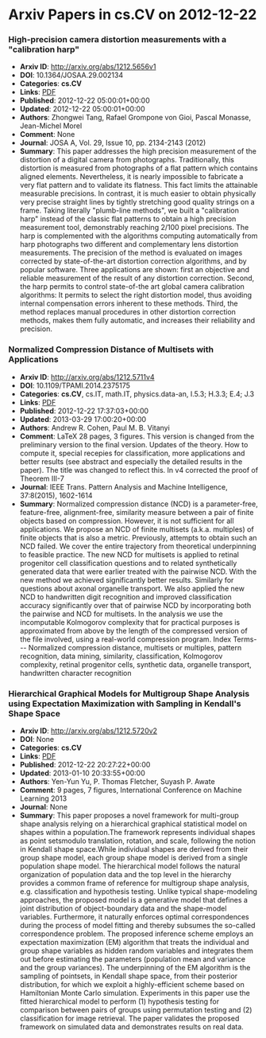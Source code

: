 # Arxiv Papers in cs.CV on 2012-12-22
### High-precision camera distortion measurements with a "calibration harp"
- **Arxiv ID**: http://arxiv.org/abs/1212.5656v1
- **DOI**: 10.1364/JOSAA.29.002134
- **Categories**: **cs.CV**
- **Links**: [PDF](http://arxiv.org/pdf/1212.5656v1)
- **Published**: 2012-12-22 05:00:01+00:00
- **Updated**: 2012-12-22 05:00:01+00:00
- **Authors**: Zhongwei Tang, Rafael Grompone von Gioi, Pascal Monasse, Jean-Michel Morel
- **Comment**: None
- **Journal**: JOSA A, Vol. 29, Issue 10, pp. 2134-2143 (2012)
- **Summary**: This paper addresses the high precision measurement of the distortion of a digital camera from photographs. Traditionally, this distortion is measured from photographs of a flat pattern which contains aligned elements. Nevertheless, it is nearly impossible to fabricate a very flat pattern and to validate its flatness. This fact limits the attainable measurable precisions. In contrast, it is much easier to obtain physically very precise straight lines by tightly stretching good quality strings on a frame. Taking literally "plumb-line methods", we built a "calibration harp" instead of the classic flat patterns to obtain a high precision measurement tool, demonstrably reaching 2/100 pixel precisions. The harp is complemented with the algorithms computing automatically from harp photographs two different and complementary lens distortion measurements. The precision of the method is evaluated on images corrected by state-of-the-art distortion correction algorithms, and by popular software. Three applications are shown: first an objective and reliable measurement of the result of any distortion correction. Second, the harp permits to control state-of-the art global camera calibration algorithms: It permits to select the right distortion model, thus avoiding internal compensation errors inherent to these methods. Third, the method replaces manual procedures in other distortion correction methods, makes them fully automatic, and increases their reliability and precision.



### Normalized Compression Distance of Multisets with Applications
- **Arxiv ID**: http://arxiv.org/abs/1212.5711v4
- **DOI**: 10.1109/TPAMI.2014.2375175
- **Categories**: **cs.CV**, cs.IT, math.IT, physics.data-an, I.5.3; H.3.3; E.4; J.3
- **Links**: [PDF](http://arxiv.org/pdf/1212.5711v4)
- **Published**: 2012-12-22 17:37:03+00:00
- **Updated**: 2013-03-29 17:00:20+00:00
- **Authors**: Andrew R. Cohen, Paul M. B. Vitanyi
- **Comment**: LaTeX 28 pages, 3 figures. This version is changed from the
  preliminary version to the final version. Updates of the theory. How to
  compute it, special recepies for classification, more applications and better
  results (see abstract and especially the detailed results in the paper). The
  title was changed to reflect this. In v4 corrected the proof of Theorem III-7
- **Journal**: IEEE Trans. Pattern Analysis and Machine Intelligence, 37:8(2015),
  1602-1614
- **Summary**: Normalized compression distance (NCD) is a parameter-free, feature-free, alignment-free, similarity measure between a pair of finite objects based on compression. However, it is not sufficient for all applications. We propose an NCD of finite multisets (a.k.a. multiples) of finite objects that is also a metric. Previously, attempts to obtain such an NCD failed. We cover the entire trajectory from theoretical underpinning to feasible practice. The new NCD for multisets is applied to retinal progenitor cell classification questions and to related synthetically generated data that were earlier treated with the pairwise NCD. With the new method we achieved significantly better results. Similarly for questions about axonal organelle transport. We also applied the new NCD to handwritten digit recognition and improved classification accuracy significantly over that of pairwise NCD by incorporating both the pairwise and NCD for multisets. In the analysis we use the incomputable Kolmogorov complexity that for practical purposes is approximated from above by the length of the compressed version of the file involved, using a real-world compression program.   Index Terms--- Normalized compression distance, multisets or multiples, pattern recognition, data mining, similarity, classification, Kolmogorov complexity, retinal progenitor cells, synthetic data, organelle transport, handwritten character recognition



### Hierarchical Graphical Models for Multigroup Shape Analysis using Expectation Maximization with Sampling in Kendall's Shape Space
- **Arxiv ID**: http://arxiv.org/abs/1212.5720v2
- **DOI**: None
- **Categories**: **cs.CV**
- **Links**: [PDF](http://arxiv.org/pdf/1212.5720v2)
- **Published**: 2012-12-22 20:27:22+00:00
- **Updated**: 2013-01-10 20:33:55+00:00
- **Authors**: Yen-Yun Yu, P. Thomas Fletcher, Suyash P. Awate
- **Comment**: 9 pages, 7 figures, International Conference on Machine Learning 2013
- **Journal**: None
- **Summary**: This paper proposes a novel framework for multi-group shape analysis relying on a hierarchical graphical statistical model on shapes within a population.The framework represents individual shapes as point setsmodulo translation, rotation, and scale, following the notion in Kendall shape space.While individual shapes are derived from their group shape model, each group shape model is derived from a single population shape model. The hierarchical model follows the natural organization of population data and the top level in the hierarchy provides a common frame of reference for multigroup shape analysis, e.g. classification and hypothesis testing. Unlike typical shape-modeling approaches, the proposed model is a generative model that defines a joint distribution of object-boundary data and the shape-model variables. Furthermore, it naturally enforces optimal correspondences during the process of model fitting and thereby subsumes the so-called correspondence problem. The proposed inference scheme employs an expectation maximization (EM) algorithm that treats the individual and group shape variables as hidden random variables and integrates them out before estimating the parameters (population mean and variance and the group variances). The underpinning of the EM algorithm is the sampling of pointsets, in Kendall shape space, from their posterior distribution, for which we exploit a highly-efficient scheme based on Hamiltonian Monte Carlo simulation. Experiments in this paper use the fitted hierarchical model to perform (1) hypothesis testing for comparison between pairs of groups using permutation testing and (2) classification for image retrieval. The paper validates the proposed framework on simulated data and demonstrates results on real data.



